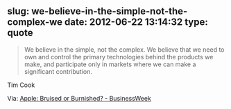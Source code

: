 slug: we-believe-in-the-simple-not-the-complex-we
date: 2012-06-22 13:14:32
type: quote
---

> We believe in the simple, not the complex. We believe that we need to own and control the primary technologies behind the products we make, and participate only in markets where we can make a significant contribution.

Tim Cook

 Via: [Apple: Bruised or Burnished? - BusinessWeek](http://www.businessweek.com/technology/content/jun2009/tc20090621_038917_page_2.htm)
